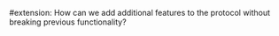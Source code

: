 #extension: How can we add additional features to the protocol without breaking previous functionality?
